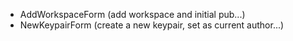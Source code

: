 - AddWorkspaceForm (add workspace and initial pub...)
- NewKeypairForm (create a new keypair, set as current author...)
